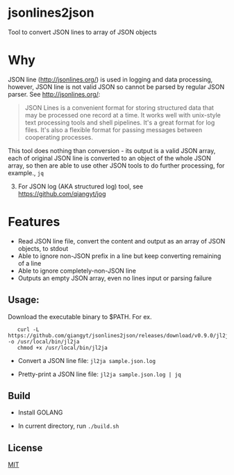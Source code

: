 # jsonlines2json
Tool to convert JSON lines to array of JSON objects

# Why

JSON line (http://jsonlines.org/) is used in logging and data processing, however, JSON line is not valid JSON so cannot be parsed by regular JSON parser. See http://jsonlines.org/:

> JSON Lines is a convenient format for storing structured data that may be processed one record at a time. It works well with unix-style text processing tools and shell pipelines. It's a great format for log files. It's also a flexible format for passing messages between cooperating processes.

This tool does nothing than conversion - its output is a valid JSON array, each of original JSON line is converted to an object of the whole JSON array, so then are able to use other JSON tools to do further processing, for example., ```jq```

3. For JSON log (AKA structured log) tool, see https://github.com/qiangyt/jog

# Features

- Read JSON line file, convert the content and output as an array of JSON objects, to stdout
- Able to ignore non-JSON prefix in a line but keep converting remaining of a line
- Able to ignore completely-non-JSON line
- Outputs an empty JSON array, even no lines input or parsing failure

## Usage:
  Download the executable binary to $PATH. For ex.

  ```shell
     curl -L https://github.com/qiangyt/jsonlines2json/releases/download/v0.9.0/jl2ja.darwin -o /usr/local/bin/jl2ja
     chmod +x /usr/local/bin/jl2ja
  ```

   * Convert a JSON line file: `jl2ja sample.json.log`

   * Pretty-print a JSON line file: `jl2ja sample.json.log | jq`

## Build

   *  Install GOLANG

   *  In current directory, run `./build.sh`

## License

[MIT](/LICENSE)
